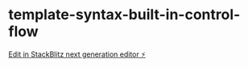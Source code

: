 # template-syntax-built-in-control-flow

[Edit in StackBlitz next generation editor ⚡️](https://stackblitz.com/~/github.com/debiig-dev/template-syntax-built-in-control-flow)